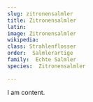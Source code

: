 ```yaml
---
slug: zitronensalmler
title: Zitronensalmler
latin:
image: Zitronensalmler
wikipedia: 
class: Strahlenflosser
order:  Salmlerartige
family:  Echte Salmler
species:  Zitronensalmler

---
```


I am content.
